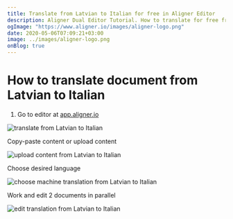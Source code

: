 ```yaml
---
title: Translate from Latvian to Italian for free in Aligner Editor
description: Aligner Dual Editor Tutorial. How to translate for free from Latvian to Italian. Aligner is multilingual document management platform. 
ogImage: "https://www.aligner.io/images/aligner-logo.png"
date: 2020-05-06T07:09:21+03:00
image: ../images/aligner-logo.png
onBlog: true
---
```


# How to translate document from Latvian to Italian

1. Go to editor at [app.aligner.io](https://app.aligner.io "Aligner App web page")

![translate from Latvian to Italian](../aligner-blank-editor.png "translate from Latvian to Italian")

Copy-paste content or upload content

![upload content from Latvian to Italian](../aligner-uploaded-document.png "upload content from Latvian to Italian")

Choose desired language

![choose machine translation from Latvian to Italian](../aligner-language-dropdown.png "choose machine translation from Latvian to Italian")

Work and edit 2 documents in parallel

![edit translation from Latvian to Italian](../aligner-double-sitded-editor.png "edit translation from Latvian to Italian")

